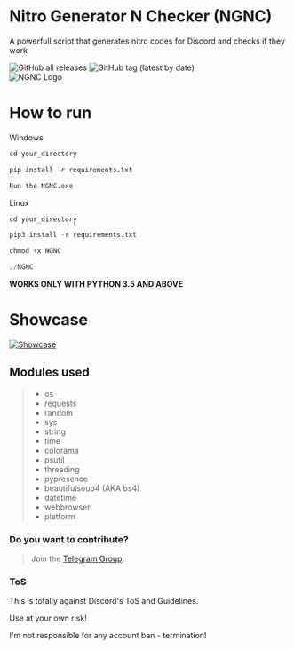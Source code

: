 # Nitro Generator N Checker (NGNC)
A powerfull script that generates nitro codes for Discord and checks if they work

![GitHub all releases](https://img.shields.io/github/downloads/ReflexTheLegend/Nitro-Gen-Checker/total?style=plastic)
![GitHub tag (latest by date)](https://img.shields.io/github/v/tag/ReflexTheLegend/Nitro-Generator-N-Checker)
<br>
![NGNC Logo](https://i.imgur.com/3hp33ft.png)
# How to run

Windows
```py
cd your_directory

pip install -r requirements.txt

Run the NGNC.exe
```

Linux
```py
cd your_directory

pip3 install -r requirements.txt

chmod +x NGNC

./NGNC
```

**WORKS ONLY WITH PYTHON 3.5 AND ABOVE**

# Showcase

[![Showcase](https://res.cloudinary.com/marcomontalbano/image/upload/v1661809756/video_to_markdown/images/streamable--skryeq-c05b58ac6eb4c4700831b2b3070cd403.jpg)](https://streamable.com/skryeq "Showcase")

## Modules used

>- os
>- requests
>- random
>- sys
>- string
>- time
>- colorama
>- psutil
>- threading
>- pypresence
>- beautifulsoup4 (AKA bs4)
>- datetime
>- webbrowser
>- platform

### Do you want to contribute?
> Join the [Telegram Group](https://t.me/NGNC2022).

### ToS
This is totally against Discord's ToS and Guidelines.

Use at your own risk!

I'm not responsible for any account ban - termination!
